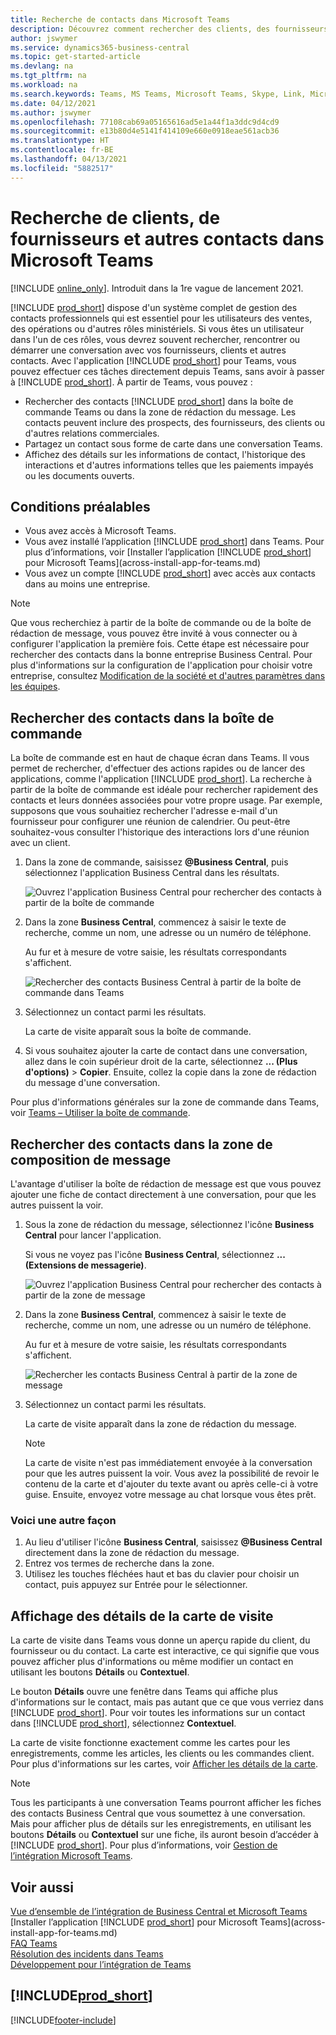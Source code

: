 ```yaml
---
title: Recherche de contacts dans Microsoft Teams
description: Découvrez comment rechercher des clients, des fournisseurs et d'autres contacts Business Central à partir de Microsoft Teams.
author: jswymer
ms.service: dynamics365-business-central
ms.topic: get-started-article
ms.devlang: na
ms.tgt_pltfrm: na
ms.workload: na
ms.search.keywords: Teams, MS Teams, Microsoft Teams, Skype, Link, Microsoft 365, contacts, search, messaging extensions
ms.date: 04/12/2021
ms.author: jswymer
ms.openlocfilehash: 77108cab69a05165616ad5e1a44f1a3ddc9d4cd9
ms.sourcegitcommit: e13b80d4e5141f414109e660e0918eae561acb36
ms.translationtype: HT
ms.contentlocale: fr-BE
ms.lasthandoff: 04/13/2021
ms.locfileid: "5882517"
---
```

# <a name="searching-for-customers-vendors-and-other-contacts-from-microsoft-teams"></a>Recherche de clients, de fournisseurs et autres contacts dans Microsoft Teams

[!INCLUDE [online_only](includes/online_only.md)]. Introduit dans la 1re vague de lancement 2021.

[!INCLUDE [prod_short](includes/prod_short.md)] dispose d'un système complet de gestion des contacts professionnels qui est essentiel pour les utilisateurs des ventes, des opérations ou d'autres rôles ministériels. Si vous êtes un utilisateur dans l'un de ces rôles, vous devrez souvent rechercher, rencontrer ou démarrer une conversation avec vos fournisseurs, clients et autres contacts. Avec l'application [!INCLUDE [prod_short](includes/prod_short.md)] pour Teams, vous pouvez effectuer ces tâches directement depuis Teams, sans avoir à passer à [!INCLUDE [prod_short](includes/prod_short.md)]. À partir de Teams, vous pouvez :

- Rechercher des contacts [!INCLUDE [prod_short](includes/prod_short.md)] dans la boîte de commande Teams ou dans la zone de rédaction du message. Les contacts peuvent inclure des prospects, des fournisseurs, des clients ou d'autres relations commerciales.
- Partagez un contact sous forme de carte dans une conversation Teams.
- Affichez des détails sur les informations de contact, l'historique des interactions et d'autres informations telles que les paiements impayés ou les documents ouverts.

## <a name="prerequisites"></a>Conditions préalables

- Vous avez accès à Microsoft Teams.
- Vous avez installé l’application [!INCLUDE [prod_short](includes/prod_short.md)] dans Teams. Pour plus d’informations, voir [Installer l’application [!INCLUDE [prod_short](includes/prod_short.md)] pour Microsoft Teams](across-install-app-for-teams.md)
- Vous avez un compte [!INCLUDE [prod_short](includes/prod_short.md)] avec accès aux contacts dans au moins une entreprise.

> [!NOTE]
> Que vous recherchiez à partir de la boîte de commande ou de la boîte de rédaction de message, vous pouvez être invité à vous connecter ou à configurer l'application la première fois. Cette étape est nécessaire pour rechercher des contacts dans la bonne entreprise Business Central. Pour plus d'informations sur la configuration de l'application pour choisir votre entreprise, consultez [Modification de la société et d'autres paramètres dans les équipes](across-teams-settings.md).

## <a name="look-up-contacts-from-the-command-box"></a>Rechercher des contacts dans la boîte de commande

La boîte de commande est en haut de chaque écran dans Teams. Il vous permet de rechercher, d'effectuer des actions rapides ou de lancer des applications, comme l'application [!INCLUDE [prod_short](includes/prod_short.md)]. La recherche à partir de la boîte de commande est idéale pour rechercher rapidement des contacts et leurs données associées pour votre propre usage. Par exemple, supposons que vous souhaitiez rechercher l'adresse e-mail d'un fournisseur pour configurer une réunion de calendrier. Ou peut-être souhaitez-vous consulter l'historique des interactions lors d'une réunion avec un client.

1. Dans la zone de commande, saisissez **@Business Central**, puis sélectionnez l'application Business Central dans les résultats.

    ![Ouvrez l'application Business Central pour rechercher des contacts à partir de la boîte de commande](media/teams-contacts-command-1.png)

2. Dans la zone **Business Central**, commencez à saisir le texte de recherche, comme un nom, une adresse ou un numéro de téléphone.

    Au fur et à mesure de votre saisie, les résultats correspondants s'affichent.

    ![Rechercher des contacts Business Central à partir de la boîte de commande dans Teams](media/teams-contacts-command-2.png)
3. Sélectionnez un contact parmi les résultats.

    La carte de visite apparaît sous la boîte de commande.

4. Si vous souhaitez ajouter la carte de contact dans une conversation, allez dans le coin supérieur droit de la carte, sélectionnez **... (Plus d'options)** > **Copier**. Ensuite, collez la copie dans la zone de rédaction du message d'une conversation.  

Pour plus d'informations générales sur la zone de commande dans Teams, voir [Teams – Utiliser la boîte de commande](https://support.microsoft.com/en-us/office/use-the-command-box-13c4e429-7324-4886-b377-5dbed539193b).

## <a name="look-up-contacts-from-the-message-compose-box"></a>Rechercher des contacts dans la zone de composition de message

L'avantage d'utiliser la boîte de rédaction de message est que vous pouvez ajouter une fiche de contact directement à une conversation, pour que les autres puissent la voir.

1. Sous la zone de rédaction du message, sélectionnez l'icône **Business Central** pour lancer l'application.

    Si vous ne voyez pas l'icône **Business Central**, sélectionnez **... (Extensions de messagerie)**.

    ![Ouvrez l'application Business Central pour rechercher des contacts à partir de la zone de message](media/teams-contacts-message-box.png)

2. Dans la zone **Business Central**, commencez à saisir le texte de recherche, comme un nom, une adresse ou un numéro de téléphone.

    Au fur et à mesure de votre saisie, les résultats correspondants s'affichent.

    ![Rechercher les contacts Business Central à partir de la zone de message](media/teams-contacts-5.png)
3. Sélectionnez un contact parmi les résultats.

    La carte de visite apparaît dans la zone de rédaction du message.

    > [!NOTE]
    > La carte de visite n'est pas immédiatement envoyée à la conversation pour que les autres puissent la voir. Vous avez la possibilité de revoir le contenu de la carte et d'ajouter du texte avant ou après celle-ci à votre guise. Ensuite, envoyez votre message au chat lorsque vous êtes prêt.

### <a name="heres-another-way"></a>Voici une autre façon

1. Au lieu d'utiliser l'icône **Business Central**, saisissez **@Business Central** directement dans la zone de rédaction du message.
2. Entrez vos termes de recherche dans la zone.
3. Utilisez les touches fléchées haut et bas du clavier pour choisir un contact, puis appuyez sur Entrée pour le sélectionner.

## <a name="viewing-contact-card-details"></a>Affichage des détails de la carte de visite

La carte de visite dans Teams vous donne un aperçu rapide du client, du fournisseur ou du contact. La carte est interactive, ce qui signifie que vous pouvez afficher plus d'informations ou même modifier un contact en utilisant les boutons **Détails** ou **Contextuel**.

Le bouton **Détails** ouvre une fenêtre dans Teams qui affiche plus d'informations sur le contact, mais pas autant que ce que vous verriez dans [!INCLUDE [prod_short](includes/prod_short.md)]. Pour voir toutes les informations sur un contact dans [!INCLUDE [prod_short](includes/prod_short.md)], sélectionnez **Contextuel**.

La carte de visite fonctionne exactement comme les cartes pour les enregistrements, comme les articles, les clients ou les commandes client. Pour plus d'informations sur les cartes, voir [Afficher les détails de la carte](across-working-with-teams.md#view-card-details).

> [!NOTE]
> Tous les participants à une conversation Teams pourront afficher les fiches des contacts Business Central que vous soumettez à une conversation. Mais pour afficher plus de détails sur les enregistrements, en utilisant les boutons **Détails** ou **Contextuel** sur une fiche, ils auront besoin d’accéder à [!INCLUDE [prod_short](includes/prod_short.md)]. Pour plus d’informations, voir [Gestion de l’intégration Microsoft Teams](admin-teams-integration.md#minimum-requirements-1).

## <a name="see-also"></a>Voir aussi

[Vue d’ensemble de l’intégration de Business Central et Microsoft Teams](across-teams-overview.md)  
[Installer l’application [!INCLUDE [prod_short](includes/prod_short.md)] pour Microsoft Teams](across-install-app-for-teams.md)  
[FAQ Teams](teams-faq.md)  
[Résolution des incidents dans Teams](admin-teams-troubleshooting.md)  
[Développement pour l’intégration de Teams](/dynamics365/business-central/dev-itpro/developer/devenv-develop-for-teams)  

## [!INCLUDE[prod_short](includes/free_trial_md.md)]  


[!INCLUDE[footer-include](includes/footer-banner.md)]